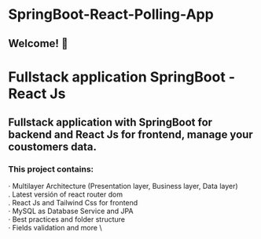 # SpringBoot-React-Polling-App

## Welcome! 👋

# Fullstack application SpringBoot -React Js
## Fullstack application with SpringBoot for backend and React Js for frontend, manage your coustomers data.


### This project contains: 

⋅ Multilayer Architecture (Presentation layer, Business layer, Data layer)\
. Latest versión of react router dom \
. React Js and Tailwind Css for frontend\
⋅ MySQL as Database Service and JPA \
⋅ Best practices and folder structure \
⋅ Fields validation and more \
